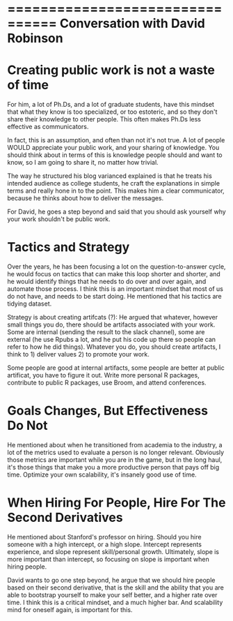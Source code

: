================================
Conversation with David Robinson
================================

Creating public work is not a waste of time
===========================================
For him, a lot of Ph.Ds, and a lot of graduate students, have this mindset that what they know is too specialized,
or too estoteric, and so they don't share their knowledge to other people. This often makes Ph.Ds less effective as 
communicators.

In fact, this is an assumption, and often than not it's not true. A lot of people WOULD appreciate your public work, and your sharing of knowledge. You should think about in terms of this is knowledge people should and want to know, so I am going to share it, no matter how trivial.

The way he structured his blog varianced explained is that he treats his intended audience as college students, he craft
the explanations in simple terms and really hone in to the point. This makes him a clear communicator, because he thinks about how to deliver the messages.

For David, he goes a step beyond and said that you should ask yourself why your work shouldn't be public work.

Tactics and Strategy
====================
Over the years, he has been focusing a lot on the question-to-answer cycle, he would focus on tactics that can make this loop shorter and shorter, and he would identify things that he needs to do over and over again, and automate those process. I think this is an important mindset that most of us do not have, and needs to be start doing. He mentioned that his tactics are tidying dataset.

Strategy is about creating artifcats (?): He argued that whatever, however small things you do, there should be artifacts associated with your work. Some are internal (sending the result to the slack channel), some are external (he use Rpubs a lot, and he put his code up there so people can refer to how he did things). Whatever you do, you should create artifacts, I think to 1) deliver values 2) to promote your work.

Some people are good at internal artifacts, some people are better at public artificat, you have to figure it out. Write more personal R packages, contribute to public R packages, use Broom, and attend conferences.

Goals Changes, But Effectiveness Do Not
=======================================
He mentioned about when he transitioned from academia to the industry, a lot of the metrics used to evaluate a person is no longer relevant. Obviously those metrics are important while you are in the game, but in the long haul, it's those things that make you a more productive person that pays off big time. Optimize your own scalability, it's insanely good use of time.

When Hiring For People, Hire For The Second Derivatives
=======================================================
He mentioned about Stanford's professor on hiring. Should you hire someone with a high intercept, or a high slope. Intercept represents experience, and slope represent skill/personal growth. Ultimately, slope is more important than intercept, so focusing on slope is important when hiring people.

David wants to go one step beyond, he argue that we should hire people based on their second derivative, that is the skill and the ability that you are able to bootstrap yourself to make your self better, and a higher rate over time. I think this is a critical mindset, and a much higher bar. And scalability mind for oneself again, is important for this.
